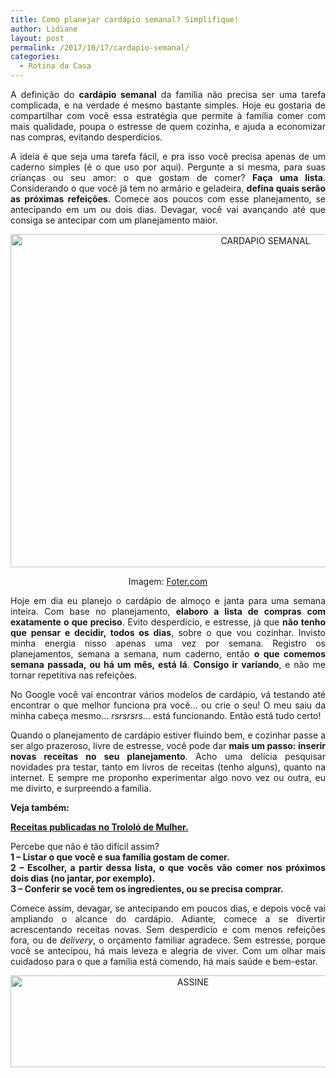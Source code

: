```yaml
---
title: Como planejar cardápio semanal? Simplifique!
author: Lidiane
layout: post
permalink: /2017/10/17/cardapio-semanal/
categories:
  - Rotina da Casa
---
```

<p align="justify">
  A definição do <strong>cardápio semanal</strong> da família não precisa ser uma tarefa complicada, e na verdade é mesmo bastante simples. Hoje eu gostaria de compartilhar com você essa estratégia que permite à família comer com mais qualidade, poupa o estresse de quem cozinha, e ajuda a economizar nas compras, evitando desperdícios.
</p>

<p align="justify">
  A ideia é que seja uma tarefa fácil, e pra isso você precisa apenas de um caderno simples (é o que uso por aqui). Pergunte a si mesma, para suas crianças ou seu amor: o que gostam de comer? <strong>Faça uma lista</strong>. Considerando o que você já tem no armário e geladeira, <strong>defina quais serão as próximas refeições</strong>. Comece aos poucos com esse planejamento, se antecipando em um ou dois dias. Devagar, você vai avançando até que consiga se antecipar com um planejamento maior.
</p>

<p align="center">
  <img class="alignnone size-full wp-image-14274" src="https://www.trololodemulher.com.br/2017/10/CARDAPIO-SEMANAL.jpg" alt="CARDAPIO SEMANAL" width="800" height="533" />
</p>

<p align="center">
  Imagem: <a href="http://foter.com/re/7968b0" target="_blank" rel="noopener noreferrer">Foter.com</a>
</p>

<p align="justify">
  Hoje em dia eu planejo o cardápio de almoço e janta para uma semana inteira. Com base no planejamento, <strong>elaboro a lista de compras com exatamente o que preciso</strong>. Evito desperdício, e estresse, já que <strong>não tenho que pensar e decidir, todos os dias</strong>, sobre o que vou cozinhar. Invisto minha energia nisso apenas uma vez por semana. Registro os planejamentos, semana a semana, num caderno, então <strong>o que comemos semana passada, ou há um mês, está lá</strong>. <strong>Consigo ir variando</strong>, e não me tornar repetitiva nas refeições.
</p>

<p align="justify">
  No Google você vai encontrar vários modelos de cardápio, vá testando até encontrar o que melhor funciona pra você&#8230; ou crie o seu! O meu saiu da minha cabeça mesmo&#8230; <em>rsrsrsrs</em>&#8230; está funcionando. Então está tudo certo!
</p>

<p align="justify">
  Quando o planejamento de cardápio estiver fluindo bem, e cozinhar passe a ser algo prazeroso, livre de estresse, você pode dar <strong>mais um passo: inserir novas receitas no seu planejamento</strong>. Acho uma delícia pesquisar novidades pra testar, tanto em livros de receitas (tenho alguns), quanto na internet. E sempre me proponho experimentar algo novo vez ou outra, eu me divirto, e surpreendo a família.
</p>

<p align="justify">
  <strong>Veja também:</strong>
</p>

<p align="justify">
  <a href="http://www.trololodemulher.com.br/category/casa/receitas/" target="_blank" rel="noopener noreferrer"><strong>Receitas publicadas no Trololó de Mulher.</strong></a>
</p>

<p align="justify">
  Percebe que não é tão difícil assim?<br /> <strong>1 &#8211; Listar o que você e sua família gostam de comer.</strong><br /> <strong> 2 &#8211; Escolher, a partir dessa lista, o que vocês vão comer nos próximos dois dias (no jantar, por exemplo).</strong><br /> <strong> 3 &#8211; Conferir se você tem os ingredientes, ou se precisa comprar.</strong>
</p>

<p align="justify">
  Comece assim, devagar, se antecipando em poucos dias, e depois você vai ampliando o alcance do cardápio. Adiante, comece a se divertir acrescentando receitas novas. Sem desperdício e com menos refeições fora, ou de <em>delivery</em>, o orçamento familiar agradece. Sem estresse, porque você se antecipou, há mais leveza e alegria de viver. Com um olhar mais cuidadoso para o que a família está comendo, há mais saúde e bem-estar.
</p>

<p align="center">
  <a href="http://feedburner.google.com/fb/a/mailverify?uri=blogbichafemea&loc=pt_BR" target="_blank" rel="noopener noreferrer"><img class="alignnone size-full wp-image-14011" src="https://www.trololodemulher.com.br/2017/08/ASSINE.jpg" alt="ASSINE" width="568" height="147" /></a>
</p>

&nbsp;